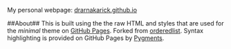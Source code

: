 

My personal webpage: [drarnakarick.github.io](http://drarnakarick.github.io/)


##About##
This is built using the the raw HTML and styles that are used for the *minimal* theme on [GitHub Pages](http://pages.github.com/). Forked from [orderedlist](https://github.com/orderedlist/). Syntax highlighting is provided on GitHub Pages by [Pygments](http://pygments.org).


